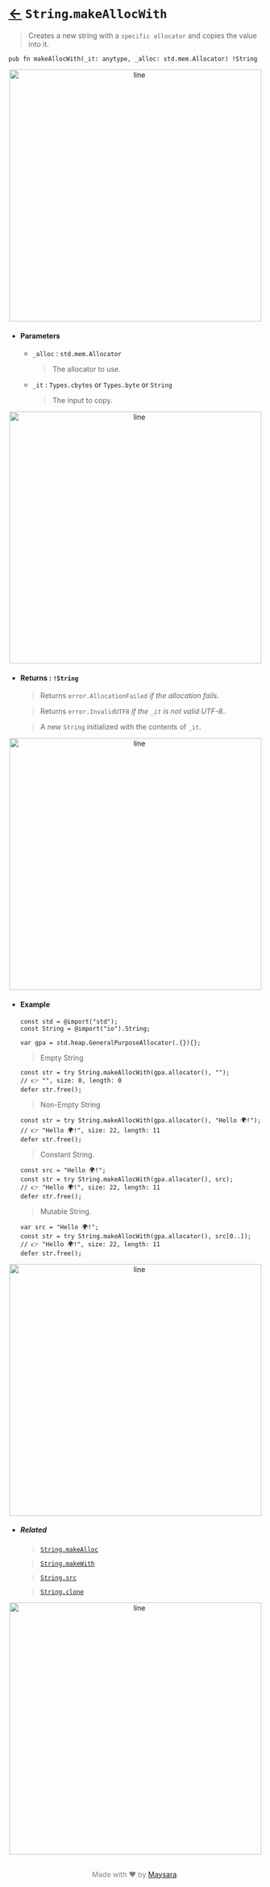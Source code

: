 # [←](../String.md) `String`.`makeAllocWith`

> Creates a new string with a `specific allocator` and copies the value into it.

```zig
pub fn makeAllocWith(_it: anytype, _alloc: std.mem.Allocator) !String
```


<div align="center">
<img src="https://raw.githubusercontent.com/Super-ZIG/io/refs/heads/main/docs/_dist/img/md/line.png" alt="line" style="width:500px;"/>
</div>

- #### Parameters

    - `_alloc` : `std.mem.Allocator`

        > The allocator to use.

    - `_it` : `Types.cbytes` or `Types.byte` or `String`

        > The input to copy.

<div align="center">
<img src="https://raw.githubusercontent.com/Super-ZIG/io/refs/heads/main/docs/_dist/img/md/line.png" alt="line" style="width:500px;"/>
</div>

- #### Returns : `!String`

    > Returns `error.AllocationFailed` _if the allocation fails._

    > Returns `error.InvalidUTF8` _if the `_it` is not valid UTF-8._.

    > A new `String` initialized with the contents of `_it`.

<div align="center">
<img src="https://raw.githubusercontent.com/Super-ZIG/io/refs/heads/main/docs/_dist/img/md/line.png" alt="line" style="width:500px;"/>
</div>

- #### Example

    ```zig
    const std = @import("std");
    const String = @import("io").String;
    ```

    ```zig
    var gpa = std.heap.GeneralPurposeAllocator(.{}){};
    ```

    > Empty String

    ```zig
    const str = try String.makeAllocWith(gpa.allocator(), "");          // 👉 "", size: 0, length: 0
    defer str.free();
    ```

    > Non-Empty String

    ```zig
    const str = try String.makeAllocWith(gpa.allocator(), "Hello 🌍!"); // 👉 "Hello 🌍!", size: 22, length: 11
    defer str.free();
    ```

    > Constant String.

    ```zig
    const src = "Hello 🌍!";
    const str = try String.makeAllocWith(gpa.allocator(), src);         // 👉 "Hello 🌍!", size: 22, length: 11
    defer str.free();
    ```

    > Mutable String.

    ```zig
    var src = "Hello 🌍!";
    const str = try String.makeAllocWith(gpa.allocator(), src[0..]);    // 👉 "Hello 🌍!", size: 22, length: 11
    defer str.free();
    ```

<div align="center">
<img src="https://raw.githubusercontent.com/Super-ZIG/io/refs/heads/main/docs/_dist/img/md/line.png" alt="line" style="width:500px;"/>
</div>

- ##### Related

  > [`String.makeAlloc`](./makeAlloc.md)

  > [`String.makeWith`](./makeWith.md)

  > [`String.src`](./src.md)

  > [`String.clone`](./clone.md)


<div align="center">
<img src="https://raw.githubusercontent.com/Super-ZIG/io/refs/heads/main/docs/_dist/img/md/line.png" alt="line" style="width:500px;"/>
</div>

<p align="center" style="color:grey;"><br />Made with ❤️ by <a href="http://github.com/maysara-elshewehy" target="blank">Maysara</a>.</p>